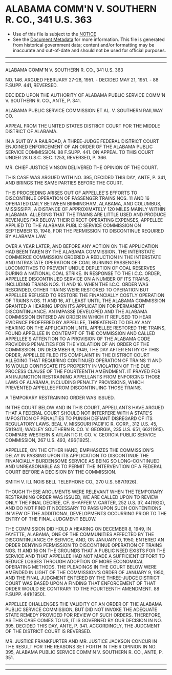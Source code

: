 ---
---

# ALABAMA COMM'N V. SOUTHERN R. CO., 341 U.S. 363

* Use of this file is subject to the [NOTICE](https://github.com/publicdocs/notice/blob/master/NOTICE)
* See the [Document Metadata](../../../) for more information.
  This file is generated from historical government data; content and/or formatting may be inaccurate and out-of-date and should not be used for official purposes.

----------
----------

ALABAMA COMM'N V. SOUTHERN R. CO., 341 U.S. 363

NO. 146.  ARGUED FEBRUARY 27-28, 1951.  - DECIDED MAY 21, 1951.  - 88 F.SUPP.  441, REVERSED.

DECIDED UPON THE AUTHORITY OF ALABAMA PUBLIC SERVICE COMM'N V. SOUTHERN R. CO., ANTE, P. 341.

ALABAMA PUBLIC SERVICE COMMISSION ET AL. V. SOUTHERN RAILWAY CO.

APPEAL FROM THE UNITED STATES DISTRICT COURT FOR THE MIDDLE DISTRICT OF ALABAMA.

IN A SUIT BY A RAILROAD, A THREE-JUDGE FEDERAL DISTRICT COURT ENJOINED ENFORCEMENT OF AN ORDER OF THE ALABAMA PUBLIC SERVICE COMMISSION.  88 F.SUPP.  441.  ON APPEAL TO THIS COURT UNDER 28 U.S.C. SEC. 1253, REVERSED, P. 366.

MR. CHIEF JUSTICE VINSON DELIVERED THE OPINION OF THE COURT.

THIS CASE WAS ARGUED WITH NO. 395, DECIDED THIS DAY, ANTE, P. 341, AND BRINGS THE SAME PARTIES BEFORE THE COURT.

THIS PROCEEDING ARISES OUT OF APPELLEE'S EFFORTS TO DISCONTINUE OPERATION OF PASSENGER TRAINS NOS. 11 AND 16 OPERATED DAILY BETWEEN BIRMINGHAM, ALABAMA, AND COLUMBUS, MISSISSIPPI, A DISTANCE OF APPROXIMATELY 120 MILES MAINLY WITHIN ALABAMA.  ALLEGING THAT THE TRAINS ARE LITTLE USED AND PRODUCE REVENUES FAR BELOW THEIR DIRECT OPERATING EXPENSES, APPELLEE APPLIED TO THE ALABAMA PUBLIC SERVICE COMMISSION ON SEPTEMBER 13, 1948, FOR THE PERMISSION TO DISCONTINUE REQUIRED BY ALABAMA LAW.

OVER A YEAR LATER, AND BEFORE ANY ACTION ON THE APPLICATION HAD BEEN TAKEN BY THE ALABAMA COMMISSION, THE INTERSTATE COMMERCE COMMISSION ORDERED A REDUCTION IN THE INTERSTATE AND INTRASTATE OPERATION OF COAL BURNING PASSENGER LOCOMOTIVES TO PREVENT UNDUE DEPLETION OF COAL RESERVES DURING A NATIONAL COAL STRIKE.  IN RESPONSE TO THE I.C.C. ORDER, APPELLEE DISCONTINUED SERVICE ON A NUMBER OF ITS TRAINS, INCLUDING TRAINS NOS. 11 AND 16.  WHEN THE I.C.C. ORDER WAS RESCINDED, OTHER TRAINS WERE RESTORED TO OPERATION BUT APPELLEE REFUSED TO RESTORE THE FINANCIALLY COSTLY OPERATION OF TRAINS NOS. 11 AND 16, AT LEAST UNTIL THE ALABAMA COMMISSION GRANTED A HEARING UPON ITS APPLICATION FOR PERMANENT DISCONTINUANCE.  AN IMPASSE DEVELOPED AND THE ALABAMA COMMISSION ENTERED AN ORDER IN WHICH IT REFUSED TO HEAR EVIDENCE PROFFERED BY APPELLEE, THREATENED TO DELAY ANY HEARING ON THE APPLICATION UNTIL APPELLEE RESTORED THE TRAINS, FOUND APPELLEE IN CONTEMPT OF THE COMMISSION AND CALLED APPELLEE'S ATTENTION TO A PROVISION OF THE ALABAMA CODE PROVIDING PENALTIES FOR THE VIOLATION OF AN ORDER OF THE COMMISSION.  ON DECEMBER 6, 1949, THE DAY AFTER ENTRY OF THIS ORDER, APPELLEE FILED ITS COMPLAINT IN THE DISTRICT COURT ALLEGING THAT REQUIRING CONTINUED OPERATION OF TRAINS 11 AND 16 WOULD CONFISCATE ITS PROPERTY IN VIOLATION OF THE DUE PROCESS CLAUSE OF THE FOURTEENTH AMENDMENT.  IT PRAYED FOR AN INJUNCTION RESTRAINING APPELLANTS FROM ENFORCING THOSE LAWS OF ALABAMA, INCLUDING PENALTY PROVISIONS, WHICH PREVENTED APPELLEE FROM DISCONTINUING THOSE TRAINS.

A TEMPORARY RESTRAINING ORDER WAS ISSUED.

IN THE COURT BELOW AND IN THIS COURT, APPELLANTS HAVE ARGUED THAT A FEDERAL COURT SHOULD NOT INTERFERE WITH A STATE'S IMPOSITION OF PENALTIES TO PUNISH DEFIANT DISREGARD OF ITS REGULATORY LAWS.  BEAL V. MISSOURI PACIFIC R. CORP., 312 U.S. 45, 51(1941); WADLEY SOUTHERN R. CO. V. GEORGIA, 235 U.S. 651, 662(1915).  COMPARE WESTERN & ATLANTIC R. CO. V. GEORGIA PUBLIC SERVICE COMMISSION, 267 U.S. 493, 496(1925).

APPELLEE, ON THE OTHER HAND, EMPHASIZES THE COMMISSION'S DELAY IN PASSING UPON ITS APPLICATION TO DISCONTINUE THE FINANCIALLY BURDENSOME SERVICE AS BEING SO LONG-CONTINUED AND UNREASONABLE AS TO PERMIT THE INTERVENTION OF A FEDERAL COURT BEFORE A DECISION BY THE COMMISSION.

SMITH V. ILLINOIS BELL TELEPHONE CO., 270 U.S. 587(1926).

THOUGH THESE ARGUMENTS WERE RELEVANT WHEN THE TEMPORARY RESTRAINING ORDER WAS ISSUED, WE ARE CALLED UPON TO REVIEW ONLY THE FINAL DECREE, CF. SHAFFER V. CARTER, 252 U.S. 37, 44(1920), AND DO NOT FIND IT NECESSARY TO PASS UPON SUCH CONTENTIONS IN VIEW OF THE ADDITIONAL DEVELOPMENTS OCCURRING PRIOR TO THE ENTRY OF THE FINAL JUDGMENT BELOW.

THE COMMISSION DID HOLD A HEARING ON DECEMBER 8, 1949, IN FAYETTE, ALABAMA, ONE OF THE COMMUNITIES AFFECTED BY THE DISCONTINUANCE OF SERVICE, AND, ON JANUARY 9, 1950, ENTERED AN ORDER DENYING PERMISSION TO DISCONTINUE OPERATION OF TRAINS NOS. 11 AND 16 ON THE GROUNDS THAT A PUBLIC NEED EXISTS FOR THE SERVICE AND THAT APPELLEE HAD NOT MADE A SUFFICIENT EFFORT TO REDUCE LOSSES THROUGH ADOPTION OF MORE ECONOMICAL OPERATING METHODS.  THE PLEADINGS IN THE COURT BELOW WERE AMENDED IN LIGHT OF THE COMMISSION'S ORDER OF JANUARY 9, 1950, AND THE FINAL JUDGMENT ENTERED BY THE THREE-JUDGE DISTRICT COURT WAS BASED UPON A FINDING THAT ENFORCEMENT OF THAT ORDER WOULD BE CONTRARY TO THE FOURTEENTH AMENDMENT.  88 F.SUPP.  441(1950).

APPELLEE CHALLENGES THE VALIDITY OF AN ORDER OF THE ALABAMA PUBLIC SERVICE COMMISSION, BUT DID NOT INVOKE THE ADEQUATE STATE REMEDY PROVIDED FOR REVIEW OF SUCH ORDERS.  THEREFORE, AS THIS CASE COMES TO US, IT IS GOVERNED BY OUR DECISION IN NO. 395, DECIDED THIS DAY, ANTE, P. 341.  ACCORDINGLY, THE JUDGMENT OF THE DISTRICT COURT IS REVERSED.

MR. JUSTICE FRANKFURTER AND MR. JUSTICE JACKSON CONCUR IN THE RESULT FOR THE REASONS SET FORTH IN THEIR OPINION IN NO. 395, ALABAMA PUBLIC SERVICE COMM'N V. SOUTHERN R. CO., ANTE, P. 351.


----------
----------

